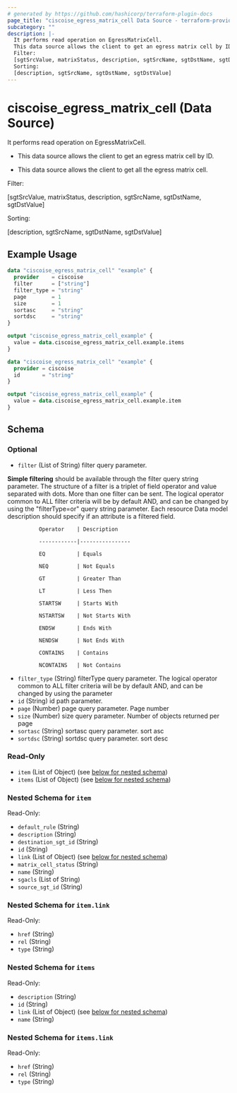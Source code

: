 ```yaml
---
# generated by https://github.com/hashicorp/terraform-plugin-docs
page_title: "ciscoise_egress_matrix_cell Data Source - terraform-provider-ciscoise"
subcategory: ""
description: |-
  It performs read operation on EgressMatrixCell.
  This data source allows the client to get an egress matrix cell by ID.This data source allows the client to get all the egress matrix cell.
  Filter:
  [sgtSrcValue, matrixStatus, description, sgtSrcName, sgtDstName, sgtDstValue]
  Sorting:
  [description, sgtSrcName, sgtDstName, sgtDstValue]
---
```


# ciscoise_egress_matrix_cell (Data Source)

It performs read operation on EgressMatrixCell.

- This data source allows the client to get an egress matrix cell by ID.

- This data source allows the client to get all the egress matrix cell.

Filter:

[sgtSrcValue, matrixStatus, description, sgtSrcName, sgtDstName, sgtDstValue]

Sorting:

[description, sgtSrcName, sgtDstName, sgtDstValue]

## Example Usage

```terraform
data "ciscoise_egress_matrix_cell" "example" {
  provider    = ciscoise
  filter      = ["string"]
  filter_type = "string"
  page        = 1
  size        = 1
  sortasc     = "string"
  sortdsc     = "string"
}

output "ciscoise_egress_matrix_cell_example" {
  value = data.ciscoise_egress_matrix_cell.example.items
}

data "ciscoise_egress_matrix_cell" "example" {
  provider = ciscoise
  id       = "string"
}

output "ciscoise_egress_matrix_cell_example" {
  value = data.ciscoise_egress_matrix_cell.example.item
}
```

<!-- schema generated by tfplugindocs -->
## Schema

### Optional

- `filter` (List of String) filter query parameter. 

**Simple filtering** should be available through the filter query string parameter. The structure of a filter is
a triplet of field operator and value separated with dots. More than one filter can be sent. The logical operator
common to ALL filter criteria will be by default AND, and can be changed by using the "filterType=or" query
string parameter. Each resource Data model description should specify if an attribute is a filtered field.



              Operator    | Description 

              ------------|----------------

              EQ          | Equals 

              NEQ         | Not Equals 

              GT          | Greater Than 

              LT          | Less Then 

              STARTSW     | Starts With 

              NSTARTSW    | Not Starts With 

              ENDSW       | Ends With 

              NENDSW      | Not Ends With 

              CONTAINS	  | Contains 

              NCONTAINS	  | Not Contains
- `filter_type` (String) filterType query parameter. The logical operator common to ALL filter criteria will be by default AND, and can be changed by using the parameter
- `id` (String) id path parameter.
- `page` (Number) page query parameter. Page number
- `size` (Number) size query parameter. Number of objects returned per page
- `sortasc` (String) sortasc query parameter. sort asc
- `sortdsc` (String) sortdsc query parameter. sort desc

### Read-Only

- `item` (List of Object) (see [below for nested schema](#nestedatt--item))
- `items` (List of Object) (see [below for nested schema](#nestedatt--items))

<a id="nestedatt--item"></a>
### Nested Schema for `item`

Read-Only:

- `default_rule` (String)
- `description` (String)
- `destination_sgt_id` (String)
- `id` (String)
- `link` (List of Object) (see [below for nested schema](#nestedobjatt--item--link))
- `matrix_cell_status` (String)
- `name` (String)
- `sgacls` (List of String)
- `source_sgt_id` (String)

<a id="nestedobjatt--item--link"></a>
### Nested Schema for `item.link`

Read-Only:

- `href` (String)
- `rel` (String)
- `type` (String)



<a id="nestedatt--items"></a>
### Nested Schema for `items`

Read-Only:

- `description` (String)
- `id` (String)
- `link` (List of Object) (see [below for nested schema](#nestedobjatt--items--link))
- `name` (String)

<a id="nestedobjatt--items--link"></a>
### Nested Schema for `items.link`

Read-Only:

- `href` (String)
- `rel` (String)
- `type` (String)


